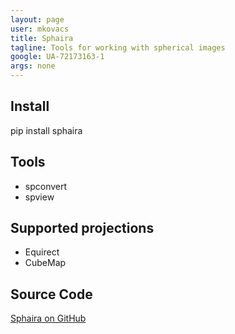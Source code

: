 ```yaml
---
layout: page
user: mkovacs
title: Sphaira
tagline: Tools for working with spherical images
google: UA-72173163-1
args: none
---
```


## Install

pip install sphaira

## Tools

* spconvert
* spview

## Supported projections

* Equirect
* CubeMap

## Source Code

[Sphaira on GitHub](https://github.com/mkovacs/sphaira)
